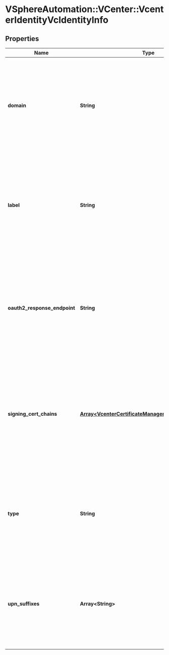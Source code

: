 # VSphereAutomation::VCenter::VcenterIdentityVcIdentityInfo

## Properties
Name | Type | Description | Notes
------------ | ------------- | ------------- | -------------
**domain** | **String** | Domain identifier Warning: This attribute is part of a new feature in development. It may be changed at any time and may not have all supported functionality implemented. | 
**label** | **String** | label of for the local trust Warning: This attribute is part of a new feature in development. It may be changed at any time and may not have all supported functionality implemented. | 
**oauth2_response_endpoint** | **String** | Response URL for web logons Warning: This attribute is part of a new feature in development. It may be changed at any time and may not have all supported functionality implemented. | [optional] 
**signing_cert_chains** | [**Array&lt;VcenterCertificateManagementX509CertChain&gt;**](VcenterCertificateManagementX509CertChain.md) | List of signing certificate chains Warning: This attribute is part of a new feature in development. It may be changed at any time and may not have all supported functionality implemented. | 
**type** | **String** | Type of trust. Warning: This attribute is part of a new feature in development. It may be changed at any time and may not have all supported functionality implemented. | 
**upn_suffixes** | **Array&lt;String&gt;** | UPN Suffixes Warning: This attribute is part of a new feature in development. It may be changed at any time and may not have all supported functionality implemented. | 


